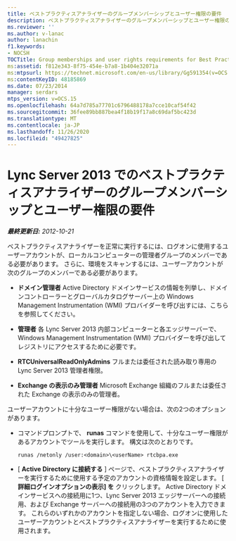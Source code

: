 ```yaml
---
title: ベストプラクティスアナライザーのグループメンバーシップとユーザー権限の要件
description: ベストプラクティスアナライザーのグループメンバーシップとユーザー権限の要件。
ms.reviewer: ''
ms.author: v-lanac
author: lanachin
f1.keywords:
- NOCSH
TOCTitle: Group memberships and user rights requirements for Best Practices Analyzer
ms:assetid: f812e343-8f75-454e-b7a8-1b404e32071a
ms:mtpsurl: https://technet.microsoft.com/en-us/library/Gg591354(v=OCS.15)
ms:contentKeyID: 48185869
ms.date: 07/23/2014
manager: serdars
mtps_version: v=OCS.15
ms.openlocfilehash: 64a7d785a77701c6796488178a7cce10caf54f42
ms.sourcegitcommit: 36fee89bb887bea4f18b19f17a8c69daf5bc423d
ms.translationtype: MT
ms.contentlocale: ja-JP
ms.lasthandoff: 11/26/2020
ms.locfileid: "49427825"
---
```

# <a name="group-memberships-and-user-rights-requirements-for-best-practices-analyzer-in-lync-server-2013"></a>Lync Server 2013 でのベストプラクティスアナライザーのグループメンバーシップとユーザー権限の要件

<div data-xmlns="http://www.w3.org/1999/xhtml">

<div class="topic" data-xmlns="http://www.w3.org/1999/xhtml" data-msxsl="urn:schemas-microsoft-com:xslt" data-cs="https://msdn.microsoft.com/">

<div data-asp="https://msdn2.microsoft.com/asp">



</div>

<div id="mainSection">

<div id="mainBody">

<span> </span>

_**最終更新日:** 2012-10-21_

ベストプラクティスアナライザーを正常に実行するには、ログオンに使用するユーザーアカウントが、ローカルコンピューターの管理者グループのメンバーである必要があります。 さらに、環境をスキャンするには、ユーザーアカウントが次のグループのメンバーである必要があります。

  - **ドメイン管理者**   Active Directory ドメインサービスの情報を列挙し、ドメインコントローラーとグローバルカタログサーバー上の Windows Management Instrumentation (WMI) プロバイダーを呼び出すには、こちらを参照してください。

  - **管理者**   各 Lync Server 2013 内部コンピューターと各エッジサーバーで、Windows Management Instrumentation (WMI) プロバイダーを呼び出してレジストリにアクセスするために必要です。

  - **RTCUniversalReadOnlyAdmins**   フルまたは委任された読み取り専用の Lync Server 2013 管理者権限。

  - **Exchange の表示のみ管理者**   Microsoft Exchange 組織のフルまたは委任された Exchange の表示のみの管理者。

ユーザーアカウントに十分なユーザー権限がない場合は、次の2つのオプションがあります。

  - コマンドプロンプトで、 **runas** コマンドを使用して、十分なユーザー権限があるアカウントでツールを実行します。 構文は次のとおりです。
    
        runas /netonly /user:<domain>\<userName> rtcbpa.exe

  - [ **Active Directory に接続する** ] ページで、ベストプラクティスアナライザーを実行するために使用する予定のアカウントの資格情報を設定します。 [ **詳細ログインオプションの表示] を** クリックします。 Active Directory ドメインサービスへの接続用に1つ、Lync Server 2013 エッジサーバーへの接続用、および Exchange サーバーへの接続用の3つのアカウントを入力できます。 これらのいずれかのアカウントを指定しない場合、ログオンに使用したユーザーアカウントとベストプラクティスアナライザーを実行するために使用されます。

</div>

<span> </span>

</div>

</div>

</div>


